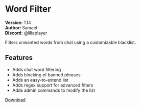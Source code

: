 # Word Filter

**Version:** 1.14  
**Author:** Samael  
**Discord:** @liliaplayer  

Filters unwanted words from chat using a customizable blacklist.

## Features

- Adds chat word filtering
- Adds blocking of banned phrases
- Adds an easy-to-extend list
- Adds regex support for advanced filters
- Adds admin commands to modify the list

[Download](https://github.com/LiliaFramework/Modules/raw/refs/heads/gh-pages/wordfilter.zip)
